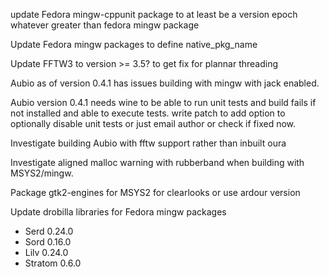 update Fedora mingw-cppunit package to at least be a version epoch whatever
greater than fedora mingw package

Update Fedora mingw packages to define native_pkg_name

Update FFTW3 to version >= 3.5? to get fix for plannar threading

Aubio as of version 0.4.1 has issues building with mingw with jack enabled.

Aubio version 0.4.1 needs wine to be able to run unit tests and build fails if
not installed and able to execute tests. write patch to add option to
optionally disable unit tests or just email author or check if fixed now.

Investigate building Aubio with fftw support rather than inbuilt oura

Investigate aligned malloc warning with rubberband when building with MSYS2/mingw.

Package gtk2-engines for MSYS2 for clearlooks or use ardour version

Update drobilla libraries for Fedora mingw packages
- Serd 0.24.0
- Sord 0.16.0
- Lilv 0.24.0
- Stratom 0.6.0
